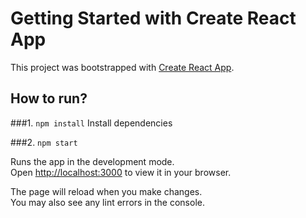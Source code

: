 # Getting Started with Create React App

This project was bootstrapped with [Create React App](https://github.com/facebook/create-react-app).

## How to run?

###1. `npm install`
Install dependencies


###2. `npm start`

Runs the app in the development mode.\
Open [http://localhost:3000](http://localhost:3000) to view it in your browser.

The page will reload when you make changes.\
You may also see any lint errors in the console.